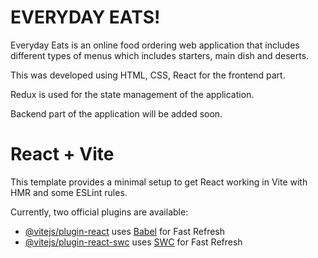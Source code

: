 # EVERYDAY EATS!

Everyday Eats is an online food ordering web application that includes different types of menus which includes starters, main dish and deserts.

This was developed using HTML, CSS, React for the frontend part. 

Redux is used for the state management of the application. 

Backend part of the application will be added soon.


# React + Vite

This template provides a minimal setup to get React working in Vite with HMR and some ESLint rules.

Currently, two official plugins are available:

- [@vitejs/plugin-react](https://github.com/vitejs/vite-plugin-react/blob/main/packages/plugin-react/README.md) uses [Babel](https://babeljs.io/) for Fast Refresh
- [@vitejs/plugin-react-swc](https://github.com/vitejs/vite-plugin-react-swc) uses [SWC](https://swc.rs/) for Fast Refresh


